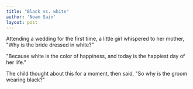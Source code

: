 ```yaml
---
title: "Black vs. white"
author: 'Noam Sain'
layout: post
---
```


Attending a wedding for the first time, a little girl whispered to her mother, "Why is the bride dressed in white?"

"Because white is the color of happiness, and today is the happiest day of her life."

The child thought about this for a moment, then said, "So why is the groom wearing black?"
